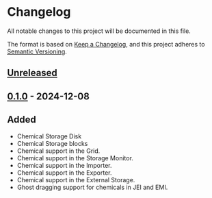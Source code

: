 # Changelog

All notable changes to this project will be documented in this file.

The format is based on [Keep a Changelog](https://keepachangelog.com/en/1.0.0/), and this project adheres
to [Semantic Versioning](https://semver.org/spec/v2.0.0.html).

## [Unreleased]

## [0.1.0] - 2024-12-08

## Added

-   Chemical Storage Disk
-   Chemical Storage blocks
-   Chemical support in the Grid.
-   Chemical support in the Storage Monitor.
-   Chemical support in the Importer.
-   Chemical support in the Exporter.
-   Chemical support in the External Storage.
-   Ghost dragging support for chemicals in JEI and EMI.

[Unreleased]: https://github.com/refinedmods/refinedstorage-mekanism-integration/compare/v0.1.0...HEAD

[0.1.0]: https://github.com/refinedmods/refinedstorage-mekanism-integration/compare/2e49bd4562a9ef166418f69292344aa55ace66a8...v0.1.0
